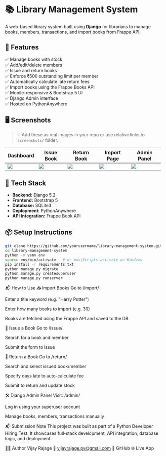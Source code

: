 # 📚 Library Management System

A web-based library system built using **Django** for librarians to manage books, members, transactions, and import books from Frappe API.

## 🚀 Features

✅ Manage books with stock  
✅ Add/edit/delete members  
✅ Issue and return books  
✅ Enforce ₹500 outstanding limit per member  
✅ Automatically calculate late return fees  
✅ Import books using the Frappe Books API  
✅ Mobile-responsive & Bootstrap 5 UI  
✅ Django Admin interface  
✅ Hosted on PythonAnywhere

## 🖥️ Screenshots

> 💡 Add these as real images in your repo or use relative links to `screenshots/` folder.

| Dashboard | Issue Book | Return Book | Import Page | Admin Panel |
|----------|------------|-------------|-------------|-------------|
| ![](screenshots/dashboard.png) | ![](screenshots/issue.png) | ![](screenshots/return.png) | ![](screenshots/import.png) | ![](screenshots/admin.png) |

## 🔧 Tech Stack

- **Backend:** Django 5.2
- **Frontend:** Bootstrap 5
- **Database:** SQLite3
- **Deployment:** PythonAnywhere
- **API Integration:** Frappe Book API

## 📦 Setup Instructions

```bash
git clone https://github.com/yourusername/library-management-system.git
cd library-management-system
python -m venv env
source env/bin/activate   # or env\Scripts\activate on Windows
pip install -r requirements.txt
python manage.py migrate
python manage.py createsuperuser
python manage.py runserver
```
📬 How to Use
📥 Import Books
Go to /import/

Enter a title keyword (e.g. "Harry Potter")

Enter how many books to import (e.g. 30)

Books are fetched using the Frappe API and saved to the DB

📖 Issue a Book
Go to /issue/

Search for a book and member

Submit the form to issue

🔁 Return a Book
Go to /return/

Search and select issued book/member

Specify days late to auto-calculate fee

Submit to return and update stock

🛠️ Django Admin Panel
Visit: /admin/

Log in using your superuser account

Manage books, members, transactions manually

📬 Submission Note
This project was built as part of a Python Developer Hiring Test.
It showcases full-stack development, API integration, database logic, and deployment.

🙋‍♂️ Author
Vijay Rajage
📧 vijayrajage.py@gmail.com
🔗 GitHub
🌐 Live App
